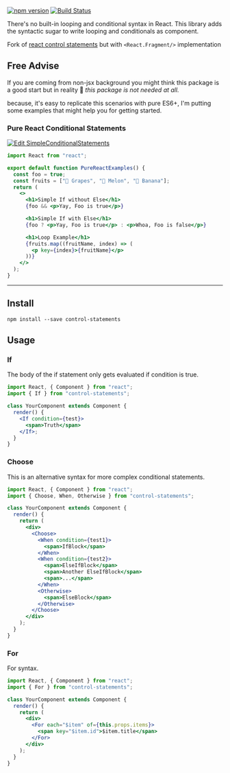 [![npm version](https://img.shields.io/npm/v/control-statements.svg?style=flat-square)](https://www.npmjs.com/package/control-statements)
[![Build Status](https://travis-ci.org/harshzalavadiya/control-statements.svg?branch=master)](https://travis-ci.org/harshzalavadiya/control-statements)

There's no built-in looping and conditional syntax in React. This library adds the syntactic sugar to write looping and conditionals as component.

Fork of [react control statements](https://www.npmjs.com/package/react-control-statements) but with `<React.Fragment/>` implementation

## Free Advise

If you are coming from non-jsx background you might think this package is a good start but in reality 🤫 *this package is not needed at all.*

because, it's easy to replicate this scenarios with pure ES6+, I'm putting some examples that might help you for getting started.

### Pure React Conditional Statements
[![Edit SimpleConditionalStatements](https://codesandbox.io/static/img/play-codesandbox.svg)](https://codesandbox.io/s/peaceful-bhaskara-q35fy?fontsize=14)
```jsx
import React from "react";

export default function PureReactExamples() {
  const foo = true;
  const fruits = ["🍇 Grapes", "🍈 Melon", "🍌 Banana"];
  return (
    <>
      <h1>Simple If without Else</h1>
      {foo && <p>Yay, Foo is true</p>}

      <h1>Simple If with Else</h1>
      {foo ? <p>Yay, Foo is true</p> : <p>Whoa, Foo is false</p>}

      <h1>Loop Example</h1>
      {fruits.map((fruitName, index) => (
        <p key={index}>{fruitName}</p>
      ))}
    </>
  );
}
```

---

## Install

```
npm install --save control-statements
```

## Usage

### If

The body of the if statement only gets evaluated if condition is true.

```jsx
import React, { Component } from "react";
import { If } from "control-statements";

class YourComponent extends Component {
  render() {
    <If condition={test}>
      <span>Truth</span>
    </If>;
  }
}
```

### Choose

This is an alternative syntax for more complex conditional statements.

```jsx
import React, { Component } from "react";
import { Choose, When, Otherwise } from "control-statements";

class YourComponent extends Component {
  render() {
    return (
      <div>
        <Choose>
          <When condition={test1}>
            <span>IfBlock</span>
          </When>
          <When condition={test2}>
            <span>ElseIfBlock</span>
            <span>Another ElseIfBlock</span>
            <span>...</span>
          </When>
          <Otherwise>
            <span>ElseBlock</span>
          </Otherwise>
        </Choose>
      </div>
    );
  }
}
```

### For

For syntax.

```jsx
import React, { Component } from "react";
import { For } from "control-statements";

class YourComponent extends Component {
  render() {
    return (
      <div>
        <For each="$item" of={this.props.items}>
          <span key="$item.id">$item.title</span>
        </For>
      </div>
    );
  }
}
```
